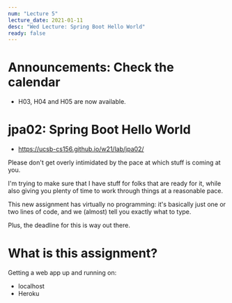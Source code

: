 ```yaml
---
num: "Lecture 5"
lecture_date: 2021-01-11
desc: "Wed Lecture: Spring Boot Hello World"
ready: false
---
```


# Announcements: Check the calendar


* H03, H04 and H05 are now available.


# jpa02: Spring Boot Hello World

* <https://ucsb-cs156.github.io/w21/lab/jpa02/>

Please don't get overly intimidated by the pace at which stuff is coming at you.

I'm trying to make sure that I have stuff for folks that are ready for it, while also giving you plenty of time to work through things at a reasonable pace.

This new assignment has virtually no programming: it's basically just one or two lines of code, and we (almost) tell you exactly what to type.

Plus, the deadline for this is way out there.

# What is this assignment?

Getting a web app up and running on:
* localhost
* Heroku

